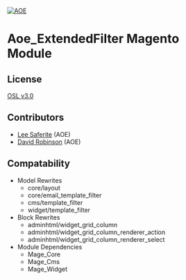 [![AOE](http://www.aoe.com/typo3conf/ext/aoe_template/i/aoe-logo.png)](http://www.aoe.com)

# Aoe_ExtendedFilter Magento Module

## License
[OSL v3.0](http://opensource.org/licenses/OSL-3.0)

## Contributors
* [Lee Saferite](https://github.com/LeeSaferite) (AOE)
* [David Robinson](https://github.com/drobinson) (AOE)

## Compatability
* Model Rewrites
    * core/layout
    * core/email_template_filter
    * cms/template_filter
    * widget/template_filter
* Block Rewrites
    * adminhtml/widget_grid_column
    * adminhtml/widget_grid_column_renderer_action
    * adminhtml/widget_grid_column_renderer_select
* Module Dependencies
    * Mage_Core
    * Mage_Cms
    * Mage_Widget
